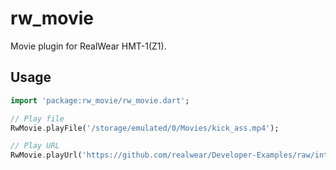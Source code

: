 # rw_movie

Movie plugin for RealWear HMT-1(Z1).

## Usage

```dart
import 'package:rw_movie/rw_movie.dart';

// Play file
RwMovie.playFile('/storage/emulated/0/Movies/kick_ass.mp4');

// Play URL
RwMovie.playUrl('https://github.com/realwear/Developer-Examples/raw/integration/hmt1developerexamples/src/main/assets/kick%20ass.mp4');